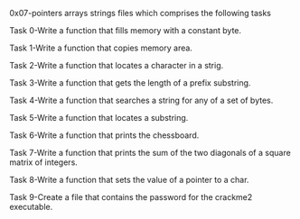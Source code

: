 0x07-pointers arrays strings files which comprises the following tasks

Task 0-Write a function that fills memory with a constant byte.

Task 1-Write a function that copies memory area.

Task 2-Write a function that locates a character in a strig.

Task 3-Write a function that gets the length of a prefix substring.

Task 4-Write a function that searches a string for any of a set of bytes.

Task 5-Write a function that locates a substring.

Task 6-Write a function that prints the chessboard.

Task 7-Write a function that prints the sum of the two diagonals of a square matrix of integers.

Task 8-Write a function that sets the value of a pointer to a char.

Task 9-Create a file that contains the password for the crackme2 executable.
